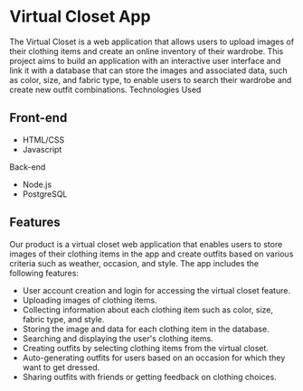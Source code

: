 # Virtual Closet App

The Virtual Closet is a web application that allows users to upload images of their clothing items and create an online inventory of their wardrobe. This project aims to build an application with an interactive user interface and link it with a database that can store the images and associated data, such as color, size, and fabric type, to enable users to search their wardrobe and create new outfit combinations.
Technologies Used
## Front-end
 - HTML/CSS
 - Javascript

Back-end
 - Node.js
 - PostgreSQL

## Features

Our product is a virtual closet web application that enables users to store images of their clothing items in the app and create outfits based on various criteria such as weather, occasion, and style. The app includes the following features:

   - User account creation and login for accessing the virtual closet feature.
   - Uploading images of clothing items.
   - Collecting information about each clothing item such as color, size, fabric type, and style.
   - Storing the image and data for each clothing item in the database.
   - Searching and displaying the user's clothing items.
   - Creating outfits by selecting clothing items from the virtual closet.
   - Auto-generating outfits for users based on an occasion for which they want to get dressed.
   - Sharing outfits with friends or getting feedback on clothing choices.

